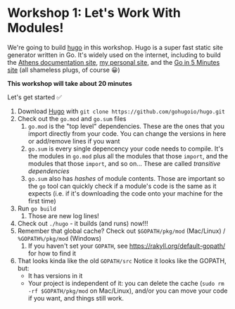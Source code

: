 # Workshop 1: Let's Work With Modules!

We're going to build [hugo](https://github.com/gohugoio/hugo) in this workshop. Hugo is a super fast static site generator written in Go. It's widely used on the internet, including to build the [Athens documentation site](https://docs.gomods.io), [my personal site](https://arschles.com), and the [Go in 5 Minutes site](https://goin5minutes.com) (all shameless plugs, of course :grinning:)

**This workshop will take about 20 minutes**

Let's get started :white_check_mark:

1. Download [Hugo](https://github.com/gohugoio/hugo) with `git clone https://github.com/gohugoio/hugo.git`
2. Check out the `go.mod` and `go.sum` files
    1. `go.mod` is the "top level" dependencies. These are the ones that you import directly from your code. You can change the versions in here or add/remove lines if you want
    2. `go.sum` is every single depencency your code needs to compile. It's the modules in `go.mod` plus all the modules that those `import`, and the modules that those `import`, and so on... These are called _transitive dependencies_
    3. `go.sum` also has _hashes_ of module contents. Those are important so the `go` tool can quickly check if a module's code is the same as it expects (i.e. if it's downloading the code onto your machine for the first time)
3. Run `go build`
    1. Those are new log lines!
4. Check out `./hugo` - it builds (and runs) now!!!
5. Remember that global cache? Check out `$GOPATH/pkg/mod` (Mac/Linux) / `%GOPATH%/pkg/mod` (Windows)
    1. If you haven't set your `GOPATH`, see https://rakyll.org/default-gopath/ for how to find it
6. That looks kinda like the old `GOPATH/src`  Notice it looks like the GOPATH, but:
    - It has versions in it
    - Your project is independent of it: you can delete the cache (`sudo rm -rf $GOPATH/pkg/mod` on Mac/Linux), and/or you can move your code if you want, and things still work.
